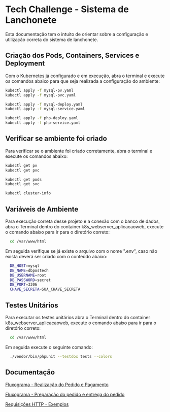 # Tech Challenge - Sistema de Lanchonete

Esta documentação tem o intuito de orientar sobre a configuração e utilização correta do sistema de lanchonete.


## Criação dos Pods, Containers, Services e Deployment

Com o Kubernetes já configurado e em execução, abra o terminal e execute os comandos abaixo para que seja realizada a configuração do ambiente:

```bash
kubectl apply -f mysql-pv.yaml
kubectl apply -f mysql-pvc.yaml

kubectl apply -f mysql-deploy.yaml
kubectl apply -f mysql-service.yaml

kubectl apply -f php-deploy.yaml
kubectl apply -f php-service.yaml
```


## Verificar se ambiente foi criado

Para verificar se o ambiente foi criado corretamente, abra o terminal e execute os comandos abaixo:

```bash
kubectl get pv
kubectl get pvc

kubectl get pods
kubectl get svc

kubectl cluster-info
```


## Variáveis de Ambiente

Para execução correta desse projeto e a conexão com o banco de dados, abra o Terminal dentro do container k8s_webserver_aplicacaoweb, execute o comando abaixo para ir para o diretório correto: 

```bash
  cd /var/www/html
```

Em seguida verifique se já existe o arquivo com o nome ".env", caso não exista deverá ser criado com o conteúdo abaixo: 

```bash
  DB_HOST=mysql
  DB_NAME=dbpostech
  DB_USERNAME=root
  DB_PASSWORD=secret
  DB_PORT=3306
  CHAVE_SECRETA=SUA_CHAVE_SECRETA
```


## Testes Unitários

Para executar os testes unitários abra o Terminal dentro do container k8s_webserver_aplicacaoweb, execute o comando abaixo para ir para o diretório correto: 

```bash
  cd /var/www/html
```

Em seguida execute o seguinte comando:

```bash
  ./vendor/bin/phpunit --testdox tests --colors
```


## Documentação

[Fluxograma - Realização do Pedido e Pagamento](https://miro.com/app/board/uXjVMAbdRp0=/?share_link_id=567814725228)

[Fluxograma - Preparação do pedido e entrega do pedido](https://miro.com/app/board/uXjVMAaDj1g=/?share_link_id=766010607812)

[Requisições HTTP - Exemplos](https://documenter.getpostman.com/view/14275027/2s93zCXzjp)
